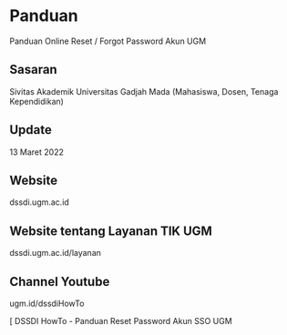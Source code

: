# Panduan
Panduan Online Reset / Forgot Password Akun UGM

## Sasaran
Sivitas Akademik Universitas Gadjah Mada (Mahasiswa, Dosen, Tenaga Kependidikan)

## Update
13 Maret 2022

## Website
dssdi.ugm.ac.id

## Website tentang Layanan TIK UGM
dssdi.ugm.ac.id/layanan

## Channel Youtube
ugm.id/dssdiHowTo









































































































[
DSSDI HowTo - Panduan Reset Password Akun SSO UGM
